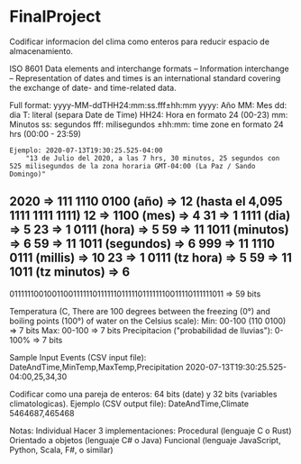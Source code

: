 # FinalProject

Codificar informacion del clima como enteros para reducir espacio de almacenamiento.


ISO 8601 Data elements and interchange formats – Information interchange – Representation of dates and times is an international standard covering the exchange of date- and time-related data.

Full format:
    yyyy-MM-ddTHH24:mm:ss.fff±hh:mm
        yyyy: Año
        MM: Mes
        dd: dia
        T: literal (separa Date de Time)
        HH24: Hora en formato 24 (00-23)
        mm: Minutos
        ss: segundos
        fff: milisegundos
        ±hh:mm: time zone en formato 24 hrs (00:00 - 23:59)

    Ejemplo: 2020-07-13T19:30:25.525-04:00
        "13 de Julio del 2020, a las 7 hrs, 30 minutos, 25 segundos con 525 milisegundos de la zona horaria GMT-04:00 (La Paz / Sando Domingo)"

2020     => 111 1110 0100 (año)                => 12 (hasta el 4,095 1111 1111 1111)
12         =>          1100 (mes)                    =>  4
31         =>        1 1111 (dia)                     =>  5
23         =>        1 0111 (hora)                   =>  5
59         =>       11 1011 (minutos)             =>  6
59         =>       11 1011 (segundos)           =>  6
999       =>  11 1110 0111 (millis)              => 10
23         =>        1 0111 (tz hora)               =>  5
59         =>       11 1011 (tz minutos)         =>  6
----------------------------------------------------------------------

01111110010011001111110111111011111011111110011110111111011 => 59 bits

Temperatura (C, There are 100 degrees between the freezing (0°) and boiling points (100°) of water on the Celsius scale):
    Min: 00-100 (110 0100) => 7 bits
    Max: 00-100               => 7 bits
    Precipitacion ("probabilidad de lluvias"): 0-100% => 7 bits

Sample Input Events (CSV input file):
DateAndTime,MinTemp,MaxTemp,Precipitation
2020-07-13T19:30:25.525-04:00,25,34,30

Codificar como una pareja de enteros: 64 bits (date) y 32 bits (variables climatologicas).
Ejemplo (CSV output file):
DateAndTime,Climate
5464687,465468

Notas:
Individual
Hacer 3 implementaciones:
Procedural (lenguaje C o Rust)
Orientado a objetos (lenguaje C# o Java)
Funcional (lenguaje JavaScript, Python, Scala, F#, o similar)

